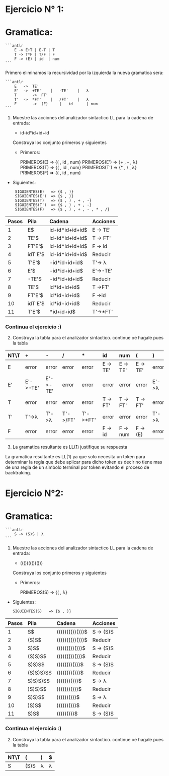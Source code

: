 # Ejercicio N° 1:

# Gramatica:

	```antlr
		E -> E+T | E-T | T
		T -> T*F | T/F | F
		F -> (E) | id  | num
	```
Primero eliminamos la recursividad por la izquierda la nueva gramatica sera:

	```antlr
		E 	-> 	TE'
		E' 	->	+TE'	|	-TE'	|	λ
		T		->	FT'
		T'	->	*FT'	|	/FT'	|	λ
		F		->	(E)		|	id		| num
	```

1. Muestre las acciones  del analizador sintactico LL para la cadena  de  entrada:

	* id-id*id+id+id

	Construya los conjunto primeros y siguientes

	* Primeros:

		PRIMEROS(E) => {( , id , num}
		PRIMEROS(E') 	=> {+ , - , λ}
		PRIMEROS(T) => {( , id , num}
		PRIMEROS(T') 	=> {* , / , λ}
		PRIMEROS(F) => {( , id , num}

 * Siguientes:

		SIGUIENTES(E)	=> {$ , )}
		SIGUIENTES(E')	=> {$ , )}			
		SIGUIENTES(T)	=> {$ , ) , + , -}			
		SIGUIENTES(T')	=> {$ , ) , + , -}			
		SIGUIENTES(F)	=> {$ , ) , + , - , * , /}			


| Pasos     | Pila     | 		Cadena      | Acciones     |
| :-------- | :------- | :------------- | :----------- |
|			1			|        E$| id-id*id+id+id$|	E -> TE'		 |
|			2			|      TE'$| id-id*id+id+id$|	T -> FT'		 |
|			3			|		 FT'E'$| id-id*id+id+id$|	F -> id		   |
|			4			|		idT'E'$| id-id*id+id+id$|	Reducir			 |
|			5			|		  T'E'$|   -id*id+id+id$|	T'-> λ			 |
|			6			|				E'$|   -id*id+id+id$|	E'->-TE'		 |
|			7			|		  -TE'$|   -id*id+id+id$|	Reducir			 |
|			8			|		   TE'$|    id*id+id+id$|	T ->FT'			 |
|			9			|		 FT'E'$|    id*id+id+id$|	F ->id			 |
|			10		|		idT'E'$|    id*id+id+id$|	Reducir			 |
|			11		|		  T'E'$|      *id+id+id$|	T'->*FT'		 |

### Continua el ejercicio :)

2. Construya la tabla para el analizador sintactico. continue oe hagale pues la tabla

| NT\T |   +    |   -     |   /     |     *    |     id    |    num   |    (    |    )    |    $   |
| :--- | :----- | :------ | :------ | :------- | :-------- | :------- | :------ | :------ | :----- |
| E    | error  |  error  |  error  |  error   | E -> TE'  | E -> TE' | E -> TE'|  error  |  error |
| E'   |E'->+TE'| E'->-TE'|  error  |  error   |   error   |   error  |  error  |  E'->λ  |  E'->λ |
| T    | error  |  error  |  error  |  error   | T -> FT'  | T -> FT' | T -> FT'|  error  |  error |
| T'   | T'->λ  |  T'->λ  | T'->/FT'| T'->*FT' |   error   |   error  |  error  |  T'->λ  |  T'->λ |
| F    | error  |  error  |  error  |  error   | F -> id   | F -> num | F -> (E)|  error  |  error |

3. La gramatica resultante es LL(1) justifique su respuesta

La gramatica resultante es LL(1) ya que solo necesita un token para determinar la regla que debe
aplicar para dicho token es decir no tiene mas de una regla de un simbolo terminal por token evitando
el proceso de backtraking.

# Ejercicio N°2:

# Gramatica:

	```antlr
		S -> (S)S | λ
	```
1. Muestre las acciones  del analizador sintactico LL para la cadena  de  entrada:

	* ((())((())()))

	Construya los conjunto primeros y siguientes

	* Primeros:

		PRIMEROS(S)	=> {( , λ}

  * Siguientes:

		SIGUIENTES(S)	=> {$ , )}

| Pasos     | Pila     | 		Cadena      | Acciones     |
| :-------- | :------- | :------------- | :----------- |
|			1			|        S$| ((())((())()))$|	S -> (S)S		 |
|			2			|     (S)S$| ((())((())()))$|	Reducir			 |
|			3			|		 	 S)S$|  (())((())()))$|	S -> (S)S		 |
|			4			|		(S)S)S$|  (())((())()))$|	Reducir			 |
|			5			|		 S)S)S$|   ())((())()))$|	S -> (S)S		 |
|			6			|	(S)S)S)S$|   ())((())()))$|	Reducir 		 |
|			7			|	 S)S)S)S$|    ))((())()))$|	S -> λ 			 |
|			8			|		)S)S)S$|    ))((())()))$|	Reducir			 |
|			9			|		 S)S)S$|     )((())()))$|	S -> λ			 |
|			10		|		  )S)S$|     )((())()))$|	Reducir			 |
|			11		|		   S)S$|      ((())()))$|	S -> (S)S		 |

### Continua el ejercicio :)

2. Construya la tabla para el analizador sintactico. continue oe hagale pues la tabla

| NT\T |   (    |   )   |   $   |
| :--- | :----- | :---- | :---- |
|   S  |  (S)S  |   λ   |   λ   |
